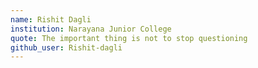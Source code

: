 ```yaml
---
name: Rishit Dagli
institution: Narayana Junior College
quote: The important thing is not to stop questioning
github_user: Rishit-dagli
---
```


